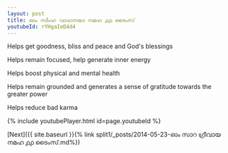 ```yaml
---
layout: post
title: ഓം സിംഹ വാഹനയാ നമഹ ൧൧ ടൈംസ്
youtubeId: rYHgaIeD4d4
---
```

 
 
Helps get goodness, bliss and peace and God's blessings
 
Helps remain focused, help generate inner energy 
 
Helps boost physical and mental health 
 
Helps remain grounded and generates a sense of gratitude towards the greater power 
 
Helps reduce bad karma
 
 
 
 


{% include youtubePlayer.html id=page.youtubeId %}
 
[Next]({{ site.baseurl }}{% link  split1/_posts/2014-05-23-ഓം സാറ ഗ്രീവായ നമഹ ൧൧ ടൈംസ്.md%})
 
